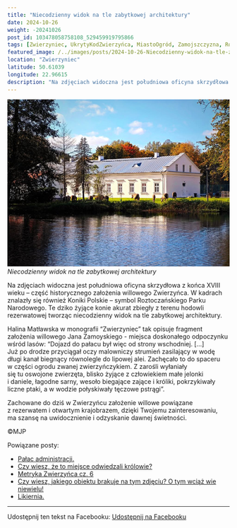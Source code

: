 ```yaml
---
title: "Niecodzienny widok na tle zabytkowej architektury"
date: 2024-10-26
weight: -20241026
post_id: 103478058758108_529459919795866
tags: [Zwierzyniec, UkrytyKodZwierzyńca, MiastoOgród, Zamojszczyzna, Roztocze, Lubelskie, villarestituta, turystyka, dziedzictwo, zabytki, krajobrazy, TajemnicePrzeszłości, PodróżeWczasie, MagiczneMiejsce, RPN, RoztoczańskiPN]
featured_image: /../images/posts/2024-10-26-Niecodzienny-widok-na-tle-zabytkowej-architektury.jpg
location: "Zwierzyniec"
latitude: 50.61039
longitude: 22.96615
description: "Na zdjęciach widoczna jest południowa oficyna skrzydłowa z końca XVIII wieku – część historycznego założenia willowego Zwierzyńca.  W kadrach znalazły..."
---
```


![Niecodzienny widok na tle zabytkowej architektury](/images/posts/2024-10-26-Niecodzienny-widok-na-tle-zabytkowej-architektury.jpg)
*Niecodzienny widok na tle zabytkowej architektury*

Na zdjęciach widoczna jest południowa oficyna skrzydłowa z końca XVIII wieku – część historycznego założenia willowego Zwierzyńca.
W kadrach znalazły się również Koniki Polskie – symbol Roztoczańskiego Parku Narodowego. Te dziko żyjące konie akurat zbiegły z terenu hodowli rezerwatowej tworząc niecodzienny widok na tle zabytkowej architektury.

Halina Matławska w monografii “Zwierzyniec” tak opisuje fragment założenia willowego Jana Zamoyskiego - miejsca doskonałego odpoczynku wśród lasów:
“Dojazd do pałacu był więc od strony wschodniej. [...] Już po drodze przyciągał oczy malowniczy strumień zasilający w wodę długi kanał biegnący równolegle do lipowej alei. Zachęcało to do spaceru w części ogrodu zwanej zwierzyńczykiem. Z zarośli wyłaniały się tu oswojone zwierzęta, blisko żyjące z człowiekiem małe jelonki i daniele, łagodne sarny, wesoło biegające zające i króliki, pokrzykiwały liczne ptaki, a w wodzie połyskiwały tęczowe pstrągi”.

Zachowane do dziś w Zwierzyńcu założenie willowe powiązane z rezerwatem i otwartym krajobrazem, dzięki Twojemu zainteresowaniu, ma szansę na uwidocznienie i odzyskanie dawnej świetności.



©MJP

Powiązane posty:
- [Pałac administracji.](/posts/Palac-administracji)
- [Czy wiesz, że to miejsce odwiedzali królowie?](/posts/Czy-wiesz-ze-to-miejsce-odwiedzali-krolowie)
- [Metryka Zwierzyńca cz. 6](/posts/Metryka-Zwierzynca-cz-6)
- [Czy wiesz, jakiego obiektu brakuje na tym zdjęciu? O tym wciąż wie niewielu!](/posts/Czy-wiesz-jakiego-obiektu-brakuje-na-tym-zdjeciu-O-tym)
- [Likiernia.](/posts/Likiernia)


---

Udostępnij ten tekst na Facebooku:
[Udostępnij na Facebooku](https://www.facebook.com/sharer/sharer.php?u=https://stowarzyszeniewachniewskiej.pl/posts/Niecodzienny-widok-na-tle-zabytkowej-architektury)

<script type="application/ld+json">
{
  "@context": "https://schema.org",
  "@type": "BlogPosting",
  "headline": "Niecodzienny widok na tle zabytkowej architektury",
  "datePublished": "2024-10-26",
  "dateModified": "2024-10-26",
  "author": {
    "@type": "Person",
    "name": "Michał Jan Patyk"
  },
  "publisher": {
    "@type": "Organization",
    "name": "Stowarzyszenie im. Aleksandry Wachniewskiej",
    "logo": {
      "@type": "ImageObject",
      "url": "https://stowarzyszeniewachniewskiej.pl/images/logo/logo.svg"
    }
  },
  "mainEntityOfPage": {
    "@type": "WebPage",
    "@id": "https://stowarzyszeniewachniewskiej.pl/posts/Niecodzienny-widok-na-tle-zabytkowej-architektury"
  },
  "image": {
    "@type": "ImageObject",
    "url": "https://stowarzyszeniewachniewskiej.pl/images/posts/2024-10-26-Niecodzienny-widok-na-tle-zabytkowej-architektury.jpg"
  },
  "articleSection": "Dziedzictwo Kulturowe i Zabytki",
  "keywords": "Zwierzyniec, UkrytyKodZwierzyńca, MiastoOgród, Zamojszczyzna, Roztocze, Lubelskie, villarestituta, turystyka, dziedzictwo, zabytki, krajobrazy, TajemnicePrzeszłości, PodróżeWczasie, MagiczneMiejsce, RPN, RoztoczańskiPN",
  "wordCount": 155,
  "articleBody": "Na zdjęciach widoczna jest południowa oficyna skrzydłowa z końca XVIII wieku – część historycznego założenia willowego Zwierzyńca. \nW kadrach znalazły się również Koniki Polskie – symbol Roztoczańskiego Parku Narodowego. Te dziko żyjące konie akurat zbiegły z terenu hodowli rezerwatowej tworząc niecodzienny widok na tle zabytkowej architektury.\n\nHalina Matławska w monografii “Zwierzyniec” tak opisuje fragment założenia willowego Jana Zamoyskiego - miejsca doskonałego odpoczynku wśród lasów: \n“Dojazd do pałacu był więc od strony wschodniej. [...] Już po drodze przyciągał oczy malowniczy strumień zasilający w wodę długi kanał biegnący równolegle do lipowej alei. Zachęcało to do spaceru w części ogrodu zwanej zwierzyńczykiem. Z zarośli wyłaniały się tu oswojone zwierzęta, blisko żyjące z człowiekiem małe jelonki i daniele, łagodne sarny, wesoło biegające zające i króliki, pokrzykiwały liczne ptaki, a w wodzie połyskiwały tęczowe pstrągi”.\n\nZachowane do dziś w Zwierzyńcu założenie willowe powiązane z rezerwatem i otwartym krajobrazem, dzięki Twojemu zainteresowaniu, ma szansę na uwidocznienie i odzyskanie dawnej świetności.\n\n               \n\n©MJP",
  "description": "Odkryj piękno Zwierzyńca i jego zabytki.",
  "copyrightHolder": {
    "@type": "Person",
    "name": "Michał Jan Patyk"
  }
}
</script>
<script type="application/ld+json">
{
  "@context": "https://schema.org",
  "@type": "BreadcrumbList",
  "itemListElement": [
    {
      "@type": "ListItem",
      "position": 1,
      "name": "Home",
      "item": "https://stowarzyszeniewachniewskiej.pl"
    },
    {
      "@type": "ListItem",
      "position": 2,
      "name": "posts",
      "item": "https://stowarzyszeniewachniewskiej.pl/posts"
    },
    {
      "@type": "ListItem",
      "position": 3,
      "name": "Niecodzienny widok na tle zabytkowej architektury",
      "item": "https://stowarzyszeniewachniewskiej.pl/posts/Niecodzienny-widok-na-tle-zabytkowej-architektury"
    }
  ]
}
</script>
